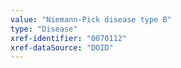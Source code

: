 ```yaml
---
value: "Niemann-Pick disease type B"
type: "Disease"
xref-identifier: "0070112"
xref-dataSource: "DOID"
---
```

